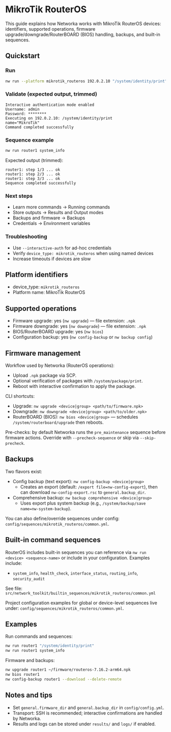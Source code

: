 # MikroTik RouterOS

This guide explains how Networka works with MikroTik RouterOS devices: identifiers, supported operations, firmware upgrade/downgrade/RouterBOARD (BIOS) handling, backups, and built-in sequences.

## Quickstart

### Run

```bash
nw run --platform mikrotik_routeros 192.0.2.10 "/system/identity/print" --interactive-auth
```

### Validate (expected output, trimmed)

```
Interactive authentication mode enabled
Username: admin
Password: ********
Executing on 192.0.2.10: /system/identity/print
name="MikroTik"
Command completed successfully
```

### Sequence example

```bash
nw run router1 system_info
```

Expected output (trimmed):

```
router1: step 1/3 ... ok
router1: step 2/3 ... ok
router1: step 3/3 ... ok
Sequence completed successfully
```

### Next steps

- Learn more commands → Running commands
- Store outputs → Results and Output modes
- Backups and firmware → Backups
- Credentials → Environment variables

### Troubleshooting

- Use `--interactive-auth` for ad-hoc credentials
- Verify `device_type: mikrotik_routeros` when using named devices
- Increase timeouts if devices are slow

## Platform identifiers

- device_type: `mikrotik_routeros`
- Platform name: MikroTik RouterOS

## Supported operations

- Firmware upgrade: yes (`nw upgrade`) — file extension: `.npk`
- Firmware downgrade: yes (`nw downgrade`) — file extension: `.npk`
- BIOS/RouterBOARD upgrade: yes (`nw bios`)
- Configuration backup: yes (`nw config-backup` or `nw backup config`)

## Firmware management

Workflow used by Networka (RouterOS operations):

- Upload `.npk` package via SCP.
- Optional verification of packages with `/system/package/print`.
- Reboot with interactive confirmation to apply the package.

CLI shortcuts:

- Upgrade: `nw upgrade <device|group> <path/to/firmware.npk>`
- Downgrade: `nw downgrade <device|group> <path/to/older.npk>`
- RouterBOARD (BIOS): `nw bios <device|group>` — schedules `/system/routerboard/upgrade` then reboots.

Pre-checks: by default Networka runs the `pre_maintenance` sequence before firmware actions. Override with `--precheck-sequence` or skip via `--skip-precheck`.

## Backups

Two flavors exist:

- Config backup (text export): `nw config-backup <device|group>`
  - Creates an export (default: `/export file=nw-config-export`), then can download `nw-config-export.rsc` to `general.backup_dir`.
- Comprehensive backup: `nw backup comprehensive <device|group>`
  - Uses export plus system backup (e.g., `/system/backup/save name=nw-system-backup`).

You can also define/override sequences under config: `config/sequences/mikrotik_routeros/common.yml`.

## Built-in command sequences

RouterOS includes built-in sequences you can reference via `nw run <device> <sequence-name>` or include in your configuration. Examples include:

- `system_info`, `health_check`, `interface_status`, `routing_info`, `security_audit`

See file: `src/network_toolkit/builtin_sequences/mikrotik_routeros/common.yml`

Project configuration examples for global or device-level sequences live under: `config/sequences/mikrotik_routeros/common.yml`.

## Examples

Run commands and sequences:

```bash
nw run router1 "/system/identity/print"
nw run router1 system_info
```

Firmware and backups:

```bash
nw upgrade router1 ~/firmware/routeros-7.16.2-arm64.npk
nw bios router1
nw config-backup router1 --download --delete-remote
```

## Notes and tips

- Set `general.firmware_dir` and `general.backup_dir` in `config/config.yml`.
- Transport: SSH is recommended; interactive confirmations are handled by Networka.
- Results and logs can be stored under `results/` and `logs/` if enabled.
